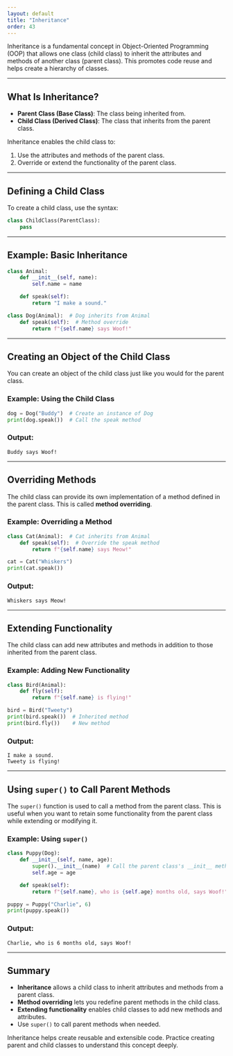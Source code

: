 ```yaml
---
layout: default
title: "Inheritance"
order: 43
---
```


Inheritance is a fundamental concept in Object-Oriented Programming (OOP) that allows one class (child class) to inherit the attributes and methods of another class (parent class). This promotes code reuse and helps create a hierarchy of classes.

---

## What Is Inheritance?

- **Parent Class (Base Class)**: The class being inherited from.
- **Child Class (Derived Class)**: The class that inherits from the parent class.

Inheritance enables the child class to:
1. Use the attributes and methods of the parent class.
2. Override or extend the functionality of the parent class.

---

## Defining a Child Class

To create a child class, use the syntax:

```python
class ChildClass(ParentClass):
    pass
```

---

## Example: Basic Inheritance

```python
class Animal:
    def __init__(self, name):
        self.name = name

    def speak(self):
        return "I make a sound."

class Dog(Animal):  # Dog inherits from Animal
    def speak(self):  # Method override
        return f"{self.name} says Woof!"
```

---

## Creating an Object of the Child Class

You can create an object of the child class just like you would for the parent class.

### Example: Using the Child Class

```python
dog = Dog("Buddy")  # Create an instance of Dog
print(dog.speak())  # Call the speak method
```

### Output:

```plaintext
Buddy says Woof!
```

---

## Overriding Methods

The child class can provide its own implementation of a method defined in the parent class. This is called **method overriding**.

### Example: Overriding a Method

```python
class Cat(Animal):  # Cat inherits from Animal
    def speak(self):  # Override the speak method
        return f"{self.name} says Meow!"
```

```python
cat = Cat("Whiskers")
print(cat.speak())
```

### Output:

```plaintext
Whiskers says Meow!
```

---

## Extending Functionality

The child class can add new attributes and methods in addition to those inherited from the parent class.

### Example: Adding New Functionality

```python
class Bird(Animal):
    def fly(self):
        return f"{self.name} is flying!"
```

```python
bird = Bird("Tweety")
print(bird.speak())  # Inherited method
print(bird.fly())    # New method
```

### Output:

```plaintext
I make a sound.
Tweety is flying!
```

---

## Using `super()` to Call Parent Methods

The `super()` function is used to call a method from the parent class. This is useful when you want to retain some functionality from the parent class while extending or modifying it.

### Example: Using `super()`

```python
class Puppy(Dog):
    def __init__(self, name, age):
        super().__init__(name)  # Call the parent class's __init__ method
        self.age = age

    def speak(self):
        return f"{self.name}, who is {self.age} months old, says Woof!"
```

```python
puppy = Puppy("Charlie", 6)
print(puppy.speak())
```

### Output:

```plaintext
Charlie, who is 6 months old, says Woof!
```

---

## Summary

- **Inheritance** allows a child class to inherit attributes and methods from a parent class.
- **Method overriding** lets you redefine parent methods in the child class.
- **Extending functionality** enables child classes to add new methods and attributes.
- Use `super()` to call parent methods when needed.

Inheritance helps create reusable and extensible code. Practice creating parent and child classes to understand this concept deeply.
